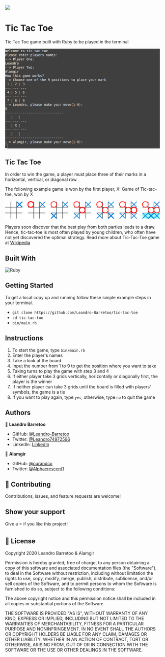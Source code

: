 ![](https://img.shields.io/badge/Microverse-blueviolet)

# Tic Tac Toe

Tic Tac Toe game built with Ruby to be played in the terminal

![Screenshot](/assets/game.png)

## Tic Tac Toe

In order to win the game, a player must place three of their marks in a horizontal, vertical, or diagonal row.

The following example game is won by the first player, X:
Game of Tic-tac-toe, won by X

![tic-tac-toe](/assets/tic-tac-toe.png)

Players soon discover that the best play from both parties leads to a draw. Hence, tic-tac-toe is most often played by young children, who often have not yet discovered the optimal strategy.
Read more about Tic-Tac-Toe game at [Wikipedia](https://en.wikipedia.org/wiki/Tic-tac-toe)

## Built With

![Ruby](https://img.shields.io/badge/ruby-%23CC342D.svg?&style=for-the-badge&logo=ruby&logoColor=white)

## Getting Started

To get a local copy up and running follow these simple example steps in your terminal.

- `git clone https://github.com/Leandro-Barretoo/tic-tac-toe`
- `cd tic-tac-toe`
- `bin/main.rb`

## Instructions

1. To start the game, type `bin/main.rb`
2. Enter the player's names
3. Take a look at the board 
4. Input the number from 1 to 9 to get the position where you want to take
5. Taking turns to play the game with step 3 and 4
6. If either player take 3 grids vertically, horizontally or diagonally first, the player is the winner
7. If neither player can take 3 grids until the board is filled with players' symbols, the game is a tie
8. If you want to play again, type `yes`, otherwise, type `no` to quit the game


## Authors

👤 **Leandro Barretoo**

- GitHub: [@Leandro-Barretoo](https://github.com/Leandro-Barretoo)
- Twitter: [@Leandro74972596](https://twitter.com/Leandro74972596)
- LinkedIn: [LinkedIn](https://www.linkedin.com/in/leandro-miguel-gon%C3%A7alves-barreto-7079b11ba/)

👤 **Alamgir**

- GitHub: [@ourandco](https://github.com/ourandco)
- Twitter: [@Alphacrescent1](https://twitter.com/Alphacrescent1)

## 🤝 Contributing

Contributions, issues, and feature requests are welcome!

## Show your support

Give a ⭐️ if you like this project!

## 📝 License

Copyright 2020 Leandro Barretoo & Alamgir

Permission is hereby granted, free of charge, to any person obtaining a copy of this software and associated documentation files (the "Software"), to deal in the Software without restriction, including without limitation the rights to use, copy, modify, merge, publish, distribute, sublicense, and/or sell copies of the Software, and to permit persons to whom the Software is furnished to do so, subject to the following conditions:

The above copyright notice and this permission notice shall be included in all copies or substantial portions of the Software.

THE SOFTWARE IS PROVIDED "AS IS", WITHOUT WARRANTY OF ANY KIND, EXPRESS OR IMPLIED, INCLUDING BUT NOT LIMITED TO THE WARRANTIES OF MERCHANTABILITY, FITNESS FOR A PARTICULAR PURPOSE AND NONINFRINGEMENT. IN NO EVENT SHALL THE AUTHORS OR COPYRIGHT HOLDERS BE LIABLE FOR ANY CLAIM, DAMAGES OR OTHER LIABILITY, WHETHER IN AN ACTION OF CONTRACT, TORT OR OTHERWISE, ARISING FROM, OUT OF OR IN CONNECTION WITH THE SOFTWARE OR THE USE OR OTHER DEALINGS IN THE SOFTWARE.
